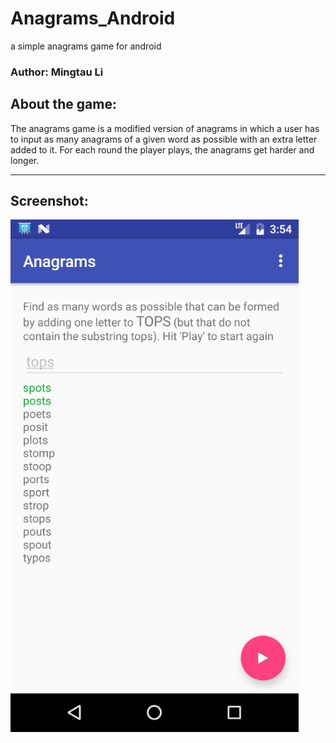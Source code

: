 # Anagrams_Android
a simple anagrams game for android

### Author: Mingtau Li

## About the game:
The anagrams game is a modified version of anagrams in which a user has to input as many anagrams of a given word as possible with an extra letter added to it.
For each round the player plays, the anagrams get harder and longer.


---

## Screenshot:
![alt text](screenshot.png "Screenshot")